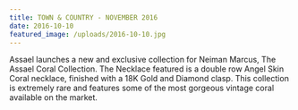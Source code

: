 ```yaml
---
title: TOWN & COUNTRY - NOVEMBER 2016
date: 2016-10-10
featured_image: /uploads/2016-10-10.jpg
---
```

Assael launches a new and exclusive collection for Neiman Marcus, The Assael Coral Collection. The Necklace featured is a double row Angel Skin Coral necklace, finished with a 18K Gold and Diamond clasp. This collection is extremely rare and features some of the most gorgeous vintage coral available on the market. ​​